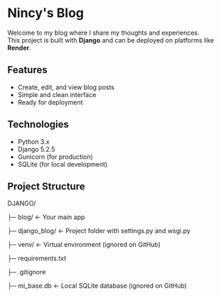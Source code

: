 # Nincy's Blog

Welcome to my blog where I share my thoughts and experiences.  
This project is built with **Django** and can be deployed on platforms like **Render**.

## Features

- Create, edit, and view blog posts
- Simple and clean interface
- Ready for deployment

## Technologies

- Python 3.x  
- Django 5.2.5  
- Gunicorn (for production)  
- SQLite (for local development)

## Project Structure

DJANGO/

├─ blog/           ← Your main app

├─ django_blog/    ← Project folder with settings.py and wsgi.py

├─ venv/           ← Virtual environment (ignored on GitHub)

├─ requirements.txt

├─ .gitignore

├─ mi_base.db      ← Local SQLite database (ignored on GitHub)
